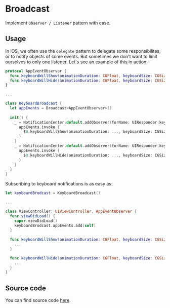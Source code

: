# Broadcast

Implement `Observer / Listener` pattern with ease.

## Usage

In iOS, we often use the `delegate` pattern to delegate some responsibilites, or to notify objects of some events. But sometimes we don't want to limit ourselves to only one listener. Let's see an example of this in action:

```swift
protocol AppEventObserver {
  func keyboardWillShow(animationDuration: CGFloat, keyboardSize: CGSize)
  func keyboardWillHide(animationDuration: CGFloat, keyboardSize: CGSize)
}

...

class KeyboardBroadcast {
  let appEvents = Broadcast<AppEventObserver>()
  
  init() {
    _ = NotificationCenter.default.addObserver(forName: UIResponder.keyboardWillShowNotification, object: nil, queue: nil) { 
      appEvents.invoke {
        $0.keyboardWillShow(animationDuration: ..., keyboardSize: CGSize(...))
      }
    }
    _ = NotificationCenter.default.addObserver(forName: UIResponder.keyboardWillHideNotification, object: nil, queue: nil) { 
      appEvents.invoke {
        $0.keyboardWillHide(animationDuration: ..., keyboardSize: CGSize(...))
      }
    }
  }
}
```

Subscribing to keyboard notifications is as easy as:

```swift
let keyboardBrodcast = KeyboardBroadcast()

...

class ViewController: UIViewController, AppEventObserver {
  func viewDidLoad() {
    super.viewDidLoad()
    keyboardBrodcast.appEvents.add(self)
  }
  
  func keyboardWillShow(animationDuration: CGFloat, keyboardSize: CGSize) {
    ...
  }

  func keyboardWillHide(animationDuration: CGFloat, keyboardSize: CGSize) {
    ...
  }
}
```

## Source code
You can find source code [here](/Sources/Core/Utilities/Broadcast/Broadcast.swift).
